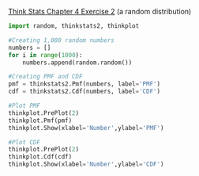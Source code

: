 [Think Stats Chapter 4 Exercise 2](http://greenteapress.com/thinkstats2/html/thinkstats2005.html#toc41) (a random distribution)

>>
```python
import random, thinkstats2, thinkplot

#Creating 1,000 random numbers
numbers = []
for i in range(1000):
    numbers.append(random.random())

#Creating PMF and CDF
pmf = thinkstats2.Pmf(numbers, label='PMF')
cdf = thinkstats2.Cdf(numbers, label='CDF')

#Plot PMF
thinkplot.PrePlot(2)
thinkplot.Pmf(pmf)
thinkplot.Show(xlabel='Number',ylabel='PMF')

#Plot CDF
thinkplot.PrePlot(2)
thinkplot.Cdf(cdf)
thinkplot.Show(xlabel='Number',ylabel='CDF')
```
